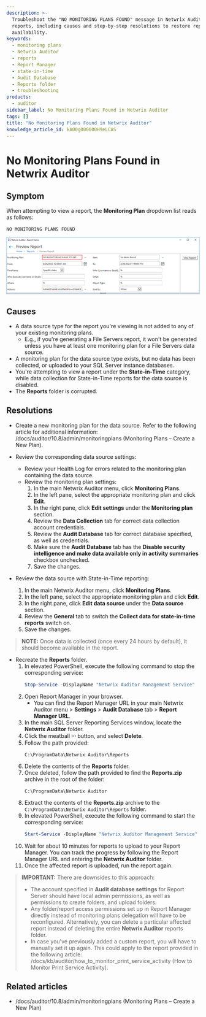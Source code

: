```yaml
---
description: >-
  Troubleshoot the "NO MONITORING PLANS FOUND" message in Netwrix Auditor
  reports, including causes and step-by-step resolutions to restore report
  availability.
keywords:
  - monitoring plans
  - Netwrix Auditor
  - reports
  - Report Manager
  - state-in-time
  - Audit Database
  - Reports folder
  - troubleshooting
products:
  - auditor
sidebar_label: No Monitoring Plans Found in Netwrix Auditor
tags: []
title: "No Monitoring Plans Found in Netwrix Auditor"
knowledge_article_id: kA00g000000H9eLCAS
---
```


# No Monitoring Plans Found in Netwrix Auditor

## Symptom

When attempting to view a report, the **Monitoring Plan** dropdown list reads as follows:

```
NO MONITORING PLANS FOUND
```

![Monitoring Plan dropdown showing NO MONITORING PLANS FOUND](images/ka04u00000117TM_0EM4u000008M6Wx.png)

## Causes

- A data source type for the report you're viewing is not added to any of your existing monitoring plans.
  - E.g., if you're generating a File Servers report, it won't be generated unless you have at least one monitoring plan for a File Servers data source.
- A monitoring plan for the data source type exists, but no data has been collected, or uploaded to your SQL Server instance databases.
- You're attempting to view a report under the **State-in-Time** category, while data collection for State-in-Time reports for the data source is disabled.
- The **Reports** folder is corrupted.

## Resolutions

- Create a new monitoring plan for the data source. Refer to the following article for additional information: /docs/auditor/10.8/admin/monitoringplans (Monitoring Plans – Create a New Plan).

- Review the corresponding data source settings:
  - Review your Health Log for errors related to the monitoring plan containing the data source.
  - Review the monitoring plan settings:
    1. In the main Netwrix Auditor menu, click **Monitoring Plans**.
    2. In the left pane, select the appropriate monitoring plan and click **Edit**.
    3. In the right pane, click **Edit settings** under the **Monitoring plan** section.
    4. Review the **Data Collection** tab for correct data collection account credentials.
    5. Review the **Audit Database** tab for correct database specified, as well as credentials.
    6. Make sure the **Audit Database** tab has the **Disable security intelligence and make data available only in activity summaries** checkbox unchecked.
    7. Save the changes.

- Review the data source with State-in-Time reporting:
  1. In the main Netwrix Auditor menu, click **Monitoring Plans**.
  2. In the left pane, select the appropriate monitoring plan and click **Edit**.
  3. In the right pane, click **Edit data source** under the **Data source** section.
  4. Review the **General** tab to switch the **Collect data for state-in-time reports** switch on.
  5. Save the changes.

> **NOTE:** Once data is collected (once every 24 hours by default), it should become available in the report.

- Recreate the **Reports** folder.
  1. In elevated PowerShell, execute the following command to stop the corresponding service:
     ```powershell
     Stop-Service -DisplayName "Netwrix Auditor Management Service"
     ```
  2. Open Report Manager in your browser.
     - You can find the Report Manager URL in your main Netwrix Auditor menu > **Settings** > **Audit Database** tab > **Report Manager URL**.
  3. In the main SQL Server Reporting Services window, locate the **Netwrix Auditor** folder.
  4. Click the meatball **⸱⸱⸱** button, and select **Delete**.
  5. Follow the path provided:
     ```text
     C:\ProgramData\Netwrix Auditor\Reports
     ```
  6. Delete the contents of the **Reports** folder.
  7. Once deleted, follow the path provided to find the **Reports.zip** archive in the root of the folder:
     ```text
     C:\ProgramData\Netwrix Auditor
     ```
  8. Extract the contents of the **Reports.zip** archive to the `C:\ProgramData\Netwrix Auditor\Reports` folder.
  9. In elevated PowerShell, execute the following command to start the corresponding service:
     ```powershell
     Start-Service -DisplayName "Netwrix Auditor Management Service"
     ```
  10. Wait for about 10 minutes for reports to upload to your Report Manager. You can track the progress by following the Report Manager URL and entering the **Netwrix Auditor** folder.
  11. Once the affected report is uploaded, run the report again.

> **IMPORTANT:** There are downsides to this approach:
>
> - The account specified in **Audit database settings** for Report Server should have local admin permissions, as well as permissions to create folders, and upload folders.
> - Any folder/report access permissions set up in Report Manager directly instead of monitoring plans delegation will have to be reconfigured. Alternatively, you can delete a particular affected report instead of deleting the entire **Netwrix Auditor** reports folder.
> - In case you've previously added a custom report, you will have to manually set it up again. This could apply to the report provided in the following article: /docs/kb/auditor/how_to_monitor_print_service_activity (How to Monitor Print Service Activity).

## Related articles

- /docs/auditor/10.8/admin/monitoringplans (Monitoring Plans – Create a New Plan)
